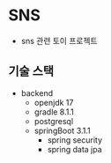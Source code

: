 # SNS

- sns 관련 토이 프로젝트

## 기술 스택

- backend
  - openjdk 17
  - gradle 8.1.1
  - postgresql
  - springBoot 3.1.1
    - spring security
    - spring data jpa
